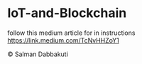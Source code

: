 # IoT-and-Blockchain

follow this medium article for in instructions https://link.medium.com/TcNvHHZoY1 

 © Salman Dabbakuti
